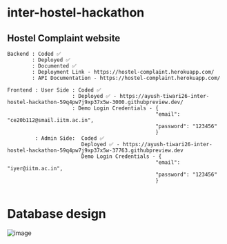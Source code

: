 # inter-hostel-hackathon

## Hostel Complaint website
```
Backend : Coded ✅
        : Deployed ✅
        : Documented ✅ 
        : Deployment Link - https://hostel-complaint.herokuapp.com/
        : API Documentation - https://hostel-complaint.herokuapp.com/ 

Frontend : User Side : Coded ✅
                     : Deployed ✅ - https://ayush-tiwari26-inter-hostel-hackathon-59q4pw7j9xp37x5w-3000.githubpreview.dev/
                     : Demo Login Credentials - {
                                                "email": "ce20b112@smail.iitm.ac.in",
                                                "password": "123456"
                                                }
         : Admin Side:  Coded ✅
                        Deployed ✅ - https://ayush-tiwari26-inter-hostel-hackathon-59q4pw7j9xp37x5w-37763.githubpreview.dev
                        Demo Login Credentials - {
                                                "email": "iyer@iitm.ac.in",
                                                "password": "123456"
                                                }
                    
```

# Database design
![image](https://user-images.githubusercontent.com/74463091/188301299-604dec53-21f3-4dce-8f6c-92fcfaa18c34.png)
